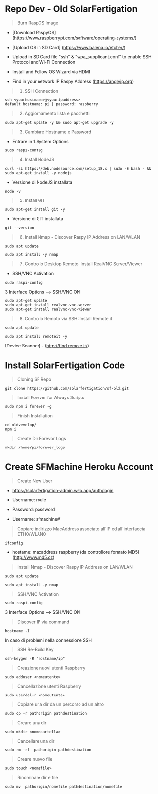 # Repo Dev - Old SolarFertigation 

> Burn RaspOS Image
- [Download RaspyOS] (https://www.raspberrypi.com/software/operating-systems/)
- [Upload OS in SD Card] (https://www.balena.io/etcher/)

- Upload in SD Card file "ssh" & "wpa_supplicant.conf" to enable SSH Protocol and Wi-Fi Connection
- Install and Follow OS Wizard via HDMI
- Find in your network IP Raspy Address (https://angryip.org)

> 1. SSH Connection
```
ssh <yourhostmane>@<youripaddress>
default hostname: pi | password: raspberry
```
> 2. Aggiornamento lista e pacchetti 
```
sudo apt-get update -y && sudo apt-get upgrade -y
```
> 3. Cambiare Hostname e Password
- Entrare in 1.System Options 
```
sudo raspi-config
```
> 4. Install NodeJS
```
curl -sL https://deb.nodesource.com/setup_18.x | sudo -E bash - && sudo apt-get install -y nodejs
```
- Versione di NodeJS installata
```
node -v
```
> 5. Install GIT
```
sudo apt-get install git -y
```
- Versione di GIT installata
```
git --version
```
> 6. Install Nmap - Discover Raspy IP Address on LAN/WLAN
```
sudo apt update
```
```
sudo apt install -y nmap
```
> 7. Controllo Desktop Remoto: Install RealVNC Server/Viewer
- SSH/VNC Activation
```
sudo raspi-config
```
3 Interface Options --> SSH/VNC ON
```
sudo apt-get update
sudo apt-get install realvnc-vnc-server
sudo apt-get install realvnc-vnc-viewer
```
> 8. Controllo Remoto via SSH: Install Remote.it
```
sudo apt update
```
```
sudo apt install remoteit -y
```
[Device Scanner] - (http://find.remote.it/)


# Install SolarFertigation Code
> Cloning SF Repo
```
git clone https://github.com/solarfertigation/sf-old.git
```
> Install Forever for Always Scripts
```
sudo npm i forever -g
```
> Finish Installation
```
cd oldvevelop/
npm i
```
> Create Dir Forevor Logs
```
mkdir /home/pi/forever_logs
```

# Create SFMachine Heroku Account

> Create New User
- https://solarfertigation-admin.web.app/auth/login
- Username: roule
- Password: password 

- Username: sfmachine#
> Copiare indirizzo MacAddress associato all'IP ed all'interfaccia ETH0/WLAN0
```
ifconfig 
```
- hostame: macaddress raspberry (da controllore formato MD5)
(http://www.md5.cz)


> Install Nmap - Discover Raspy IP Address on LAN/WLAN
```
sudo apt update
```
```
sudo apt install -y nmap
```

> SSH/VNC Activation
```
sudo raspi-config
```
3 Interface Options --> SSH/VNC ON

> Discover IP via command 
```
hostname -I
```

In caso di problemi nella connessione SSH
> SSH Re-Build Key
```
ssh-keygen -R "hostname/ip"
```

> Creazione nuovi utenti Raspberry
```
sudo adduser <nomeutente>
```
> Cancellazione utenti Raspberry
```
sudo userdel-r <nomeutente>
```

> Copiare una dir da un percorso ad un altro 
```
sudo cp -r pathorigin pathdestination 
```
> Creare una dir 
```
sudo mkdir <nomecartella>
```
> Cancellare una dir 
```
sudo rm -rf  pathorigin pathdestination 
```
> Creare nuovo file  
```
sudo touch <nomefile>
```
> Rinominare dir e file
```
sudo mv  pathorigin/nomefile pathdestination/nomefile
```